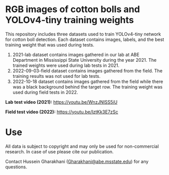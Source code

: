 # RGB images of cotton bolls and YOLOv4-tiny training weights
This repository includes three datasets used to train YOLOv4-tiny network for cotton boll detection. Each dataset contains images, labels, and the best training weight that was used during tests.
1) 2021-lab dataset contains images gathered in our lab at ABE Department in Mississippi State University during the year 2021. The trained weights were used during lab tests in 2021.
2) 2022-09-03-field dataset contains images gathered from the field. The training results was not used for lab tests.
3) 2022-10-18 dataset contains images gathered from the field while there was a black background behind the target row. The training weight was used during field tests in 2022.

**Lab test video (2021):** https://youtu.be/WnzJNlSS5iU

**Field test video (2022):** https://youtu.be/IztKk3E7zSc

# Use
All data is subject to copyright and may only be used for non-commercial research. In case of use please cite our publication.

Contact Hussein Gharakhani (Gharakhani@abe.msstate.edu) for any questions.
